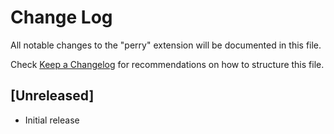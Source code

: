 # Change Log

All notable changes to the "perry" extension will be documented in this file.

Check [Keep a Changelog](http://keepachangelog.com/) for recommendations on how to structure this file.

## [Unreleased]

- Initial release
